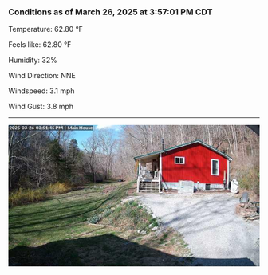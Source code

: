 ### Conditions as of March 26, 2025 at 3:57:01 PM CDT 

Temperature: 62.80 &deg;F

Feels like: 62.80 &deg;F

Humidity: 32%

Wind Direction: NNE

Windspeed: 3.1 mph

Wind Gust: 3.8 mph

---

<img src="./images/latest.jpeg"/>


